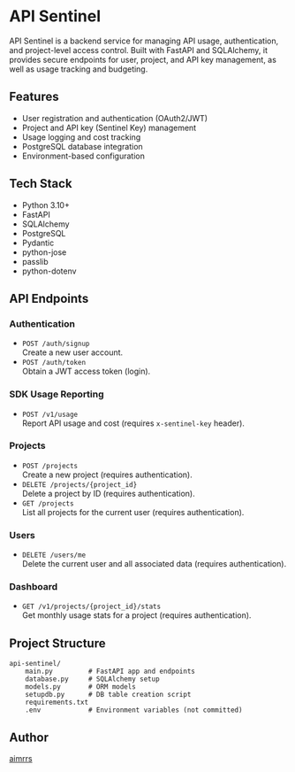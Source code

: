 # API Sentinel

API Sentinel is a backend service for managing API usage, authentication, and project-level access control. Built with FastAPI and SQLAlchemy, it provides secure endpoints for user, project, and API key management, as well as usage tracking and budgeting.

## Features
- User registration and authentication (OAuth2/JWT)
- Project and API key (Sentinel Key) management
- Usage logging and cost tracking
- PostgreSQL database integration
- Environment-based configuration

## Tech Stack
- Python 3.10+
- FastAPI
- SQLAlchemy
- PostgreSQL
- Pydantic
- python-jose
- passlib
- python-dotenv


## API Endpoints

### Authentication
- `POST /auth/signup`  
   Create a new user account.
- `POST /auth/token`  
   Obtain a JWT access token (login).

### SDK Usage Reporting
- `POST /v1/usage`  
   Report API usage and cost (requires `x-sentinel-key` header).

### Projects
- `POST /projects`  
   Create a new project (requires authentication).
- `DELETE /projects/{project_id}`  
   Delete a project by ID (requires authentication).
- `GET /projects`  
   List all projects for the current user (requires authentication).

### Users
- `DELETE /users/me`  
   Delete the current user and all associated data (requires authentication).

### Dashboard
- `GET /v1/projects/{project_id}/stats`  
   Get monthly usage stats for a project (requires authentication).

## Project Structure
```
api-sentinel/
    main.py         # FastAPI app and endpoints
    database.py     # SQLAlchemy setup
    models.py       # ORM models
    setupdb.py      # DB table creation script
    requirements.txt
    .env            # Environment variables (not committed)
```

## Author
[aimrrs](https://github.com/aimrrs)
